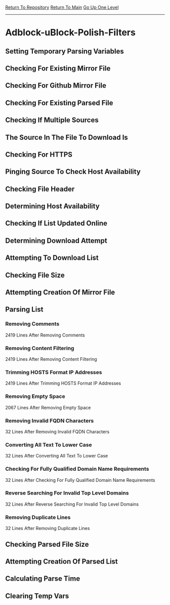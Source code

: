 [Return To Repository](https://github.com/deathbybandaid/piholeparser/)
[Return To Main](https://github.com/deathbybandaid/piholeparser/blob/master/RecentRunLogs/Mainlog.md)
[Go Up One Level](https://github.com/deathbybandaid/piholeparser/blob/master/RecentRunLogs/TopLevelScripts/30-Processing-Blacklists.md)
____________________________________
# Adblock-uBlock-Polish-Filters
## Setting Temporary Parsing Variables
## Checking For Existing Mirror File
## Checking For Github Mirror File
## Checking For Existing Parsed File
## Checking If Multiple Sources
## The Source In The File To Download Is
## Checking For HTTPS
## Pinging Source To Check Host Availability
## Checking File Header
## Determining Host Availability
## Checking If List Updated Online
## Determining Download Attempt
## Attempting To Download List
## Checking File Size
## Attempting Creation Of Mirror File
## Parsing List
### Removing Comments
2419 Lines After Removing Comments
### Removing Content Filtering
2419 Lines After Removing Content Filtering
### Trimming HOSTS Format IP Addresses
2419 Lines After Trimming HOSTS Format IP Addresses
### Removing Empty Space
2067 Lines After Removing Empty Space
### Removing Invalid FQDN Characters
32 Lines After Removing Invalid FQDN Characters
### Converting All Text To Lower Case
32 Lines After Converting All Text To Lower Case
### Checking For Fully Qualified Domain Name Requirements
32 Lines After Checking For Fully Qualified Domain Name Requirements
### Reverse Searching For Invalid Top Level Domains
32 Lines After Reverse Searching For Invalid Top Level Domains
### Removing Duplicate Lines
32 Lines After Removing Duplicate Lines
## Checking Parsed File Size
## Attempting Creation Of Parsed List
## Calculating Parse Time
## Clearing Temp Vars
